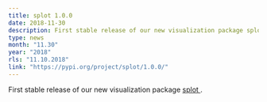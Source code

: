 ```yaml
---
title: splot 1.0.0
date: 2018-11-30
description: First stable release of our new visualization package splot .
type: news
month: "11.30"
year: "2018"
rls: "11.10.2018"
link: "https://pypi.org/project/splot/1.0.0/"
---
```


First stable release of our new visualization package <a href="https://pypi.org/project/splot/1.0.0/">splot </a>.